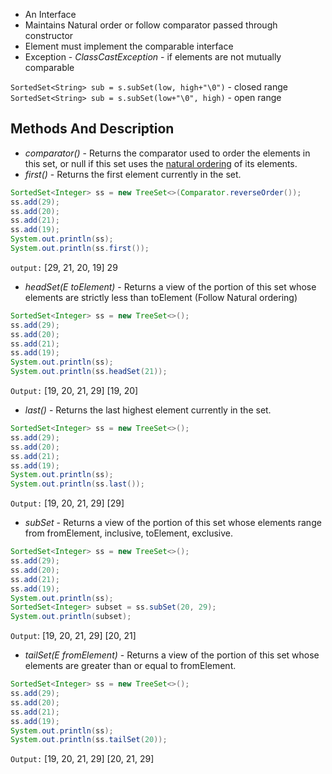 - An Interface
- Maintains Natural order or follow comparator passed through constructor
- Element must implement the comparable interface
- Exception - *ClassCastException* - if elements are not mutually comparable

`SortedSet<String> sub = s.subSet(low, high+"\0")` - closed range
`SortedSet<String> sub = s.subSet(low+"\0", high)` - open range

## Methods And Description
- *comparator()* - Returns the comparator used to order the elements in this set, or null if this set uses the [natural ordering](https://docs.oracle.com/javase/8/docs/api/java/lang/Comparable.html "interface in java.lang") of its elements.
- *first()* - Returns the first element currently in the set.
  
```java
SortedSet<Integer> ss = new TreeSet<>(Comparator.reverseOrder());  
ss.add(29);  
ss.add(20);  
ss.add(21);  
ss.add(19);  
System.out.println(ss);  
System.out.println(ss.first());
```

`output:`
[29, 21, 20, 19]
29

- *headSet(E toElement)* - Returns a view of the portion of this set whose elements are strictly less than toElement (Follow Natural ordering)

```java
SortedSet<Integer> ss = new TreeSet<>();  
ss.add(29);  
ss.add(20);  
ss.add(21);  
ss.add(19);  
System.out.println(ss);  
System.out.println(ss.headSet(21));
```

`Output:`
[19, 20, 21, 29]
[19, 20]


- *last()* - Returns the last highest element currently in the set.

```java
SortedSet<Integer> ss = new TreeSet<>();  
ss.add(29);  
ss.add(20);  
ss.add(21);  
ss.add(19);  
System.out.println(ss);  
System.out.println(ss.last());
```

`Output:`
[19, 20, 21, 29]
[29]

- *subSet* - Returns a view of the portion of this set whose elements range from fromElement, inclusive, toElement, exclusive.

```java
SortedSet<Integer> ss = new TreeSet<>();  
ss.add(29);  
ss.add(20);  
ss.add(21);  
ss.add(19);  
System.out.println(ss);  
SortedSet<Integer> subset = ss.subSet(20, 29);  
System.out.println(subset);
```

`Output`:
[19, 20, 21, 29]
[20, 21]

- *tailSet(E fromElement)* - Returns a view of the portion of this set whose elements are greater than or equal to fromElement.

```java
SortedSet<Integer> ss = new TreeSet<>();  
ss.add(29);  
ss.add(20);  
ss.add(21);  
ss.add(19);  
System.out.println(ss);  
System.out.println(ss.tailSet(20));
```

`Output:`
[19, 20, 21, 29]
[20, 21, 29]